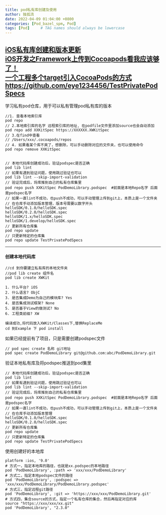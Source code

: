 ```yaml
---
title: pod私有库创建及使用
author: 独孤流
date: 2022-04-09 01:04:00 +0800
categories: [Pod_bazel_spm, Pod]
tags: [Pod]     # TAG names should always be lowercase
---
```


[iOS私有库创建和版本更新](https://www.jianshu.com/p/32eaecc87c90)\
[iOS开发之Framework上传到Cocoapods看我应该够了！](https://www.jianshu.com/p/a181b47f8881)\
[一个工程多个target引入CocoaPods的方式](https://blog.csdn.net/appleLg/article/details/86508251)\
https://github.com/eye1234456/TestPrivatePodSpecs
----

学习私有pod仓库，用于可以私有管理pod私有库的版本  

```
//1. 查看本地索引库
pod repo
// 2.本地索引库的名字 远程索引库的地址, 在podfile文件里添加source也会自动添加
pod repo add XXKitSpec https://XXXXXX.XWKitSpec
// 3.在find中查看
// /Users/xxx/.cocoapods/repos
// 4. 如果看某个库不爽了，想删除，可以手动删除对应的文件夹，也可以使用命令
pod repo remove XXKitSpec


// 本地代码库创建成功后，验证podspec是否正确
pod lib lint
// 如果有遇到验证问题，使用跳过验证也可以
pod lib lint --skip-import-validation
// 验证完成后，将库推到自己的私有仓库集里
pod repo push XXKitSpec PodDemoLibrary.podspec  #前面是本地Repo名字 后面是podspec名字
// 如果一直lint不成功，也push不成功，可以手动管理上传到git上，本质上是一个文件夹
// 在仓库手动添加版本管理，版本号需要以数字开头
helloSDK/0.1.0/helloSDK.spec
helloSDK/0.2.0/helloSDK.spec
helloSDK/1.x/helloSDK.spec
helloSDK/1.develop/helloSDK.spec
// 更新所有仓库集
pod repo update
// 只更新特定的仓库集
pod repo update TestPrivatePodSpecs
```
------

#### 创建本地代码库  

```
//cd 到你要建立私有库的本地文件夹
//pod lib create 组件名
pod lib create XWKit

1. 什么平台? iOS
2. 什么语言? ObjC
3. 是否集成Demo为自己的模块库? Yes
4. 是否集成测试框架? None
5. 是否基于View的做测试? No
6. 工程类前缀? XW

编译成功,将代码放入XWKit/Classes下,替换ReplaceMe
cd 到Example 下 pod install
```

如果已经提前有了项目，只是需要创建podspec文件

```
// pod spec create 名称 git地址
pod spec create PodDemoLibrary git@github.com:abc/PodDemoLibrary.git
```

验证本地私有库及将podspec推送到pod集里

```
// 本地代码库创建成功后，验证podspec是否正确
pod lib lint
// 如果有遇到验证问题，使用跳过验证也可以
pod lib lint --skip-import-validation
// 验证完成后，将库推到自己的私有仓库集里
pod repo push XXKitSpec PodDemoLibrary.podspec  #前面是本地Repo名字 后面是podspec名字
// 如果一直lint不成功，也push不成功，可以手动管理上传到git上，本质上是一个文件夹
// 在仓库手动添加版本管理
helloSDK/0.1.0/helloSDK.spec
helloSDK/0.2.0/helloSDK.spec
// 更新所有仓库集
pod repo update
// 只更新特定的仓库集
pod repo update TestPrivatePodSpecs
```

使用创建好的本地库

```
platform :ios, '9.0'
# 方式一，指定本地库的路径，也就是xx.podspec的本地路径
pod 'PodDemoLibrary', :path => 'xxx/xxx/PodDemoLibrary'      
# 方式二，指定本地podspec文件的路径
pod 'PodDemoLibrary', :podspec => 'xxx/xxx/PodDemoLibrary/PodDemoLibrary.podspec' 
# 方式三，指定远程git路径
pod 'PodDemoLibrary', :git => 'https://xxx/xxx/PodDemoLibrary.git' 
# 方式四，集合source的方式，指定一个私有仓库的集合，然后再指定对应的库
source "https://xxx/xxx/xx.git"
pod 'PodDemoLibrary', "2.3.0"
```

